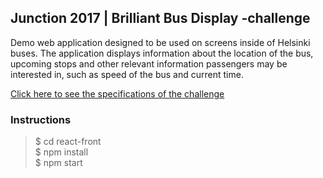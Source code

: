 ## Junction 2017 | Brilliant Bus Display -challenge

Demo web application designed to be used on screens inside of Helsinki buses. The application displays information about the location of the bus, upcoming stops and other relevant information passengers may be interested in, such as speed of the bus and current time.

[Click here to see the specifications of the challenge](https://hackjunction.com/challenges/aalto-university)

### Instructions

> $ cd react-front  
> $ npm install  
> $ npm start 


